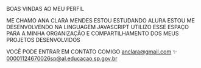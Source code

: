 BOAS VINDAS AO MEU PERFIL

ME CHAMO ANA CLARA MENDES 
ESTOU ESTUDANDO ALURA
ESTOU ME DESENVOLVENDO NA LINGUAGEM JAVASCRIPT
UTILIZO ESSE ESPAÇO PARA A MINHA ORGANIZAÇÃO E COMPARTILHAMENTO DOS MEUS PROJETOS DESENVOLVIDOS  

VOCÊ PODE ENTRAR EM CONTATO COMIGO 
anclara@gmail.com ✨
00001124670026sp@al.educacao.sp.gov.br

